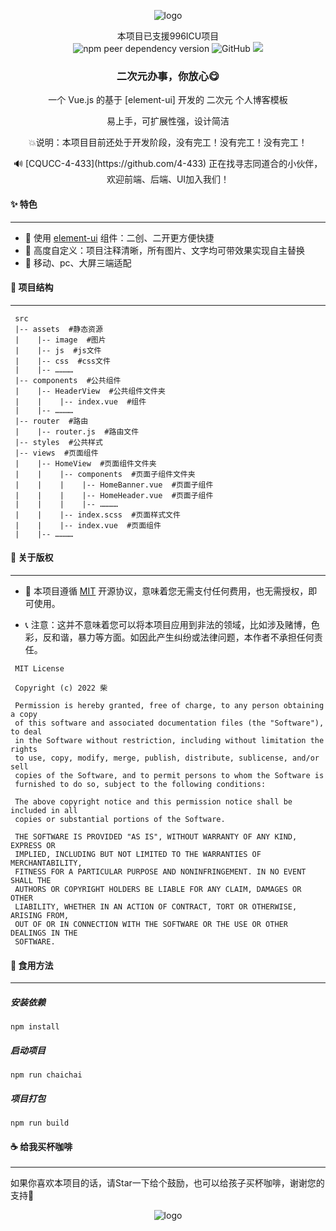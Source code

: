 <p align="center">
<img alt="logo" src="https://chaichaiimage.oss-cn-hangzhou.aliyuncs.com/blog3.0/%E9%A5%BF%E4%BA%86%E4%B9%88%E5%BA%97%E9%93%BA%E5%A4%B4%E5%83%8F.jpeg">
</p>
<p align="center">
 本项目已支援996ICU项目<br />
  <img alt="npm peer dependency version" src="https://img.shields.io/npm/dependency-version/element-tiptap/peer/vue?color=vue">
  <img alt="GitHub" src="https://img.shields.io/github/license/Leecason/element-tiptap">
   <a href="https://996.icu"><img src="https://img.shields.io/badge/link-996.icu-red.svg"></a>
</p>

<h3 align="center">二次元办事，你放心😋</h3>
<p align="center">一个 Vue.js 的基于 [element-ui] 开发的 二次元 个人博客模板</p>

<p align="center">
易上手，可扩展性强，设计简洁
</p>

<p align="center">
💥说明：本项目目前还处于开发阶段，没有完工！没有完工！没有完工！
</p>

<p align="center">
🔊 [CQUCC-4-433](https://github.com/4-433) 正在找寻志同道合的小伙伴，欢迎前端、后端、UI加入我们！
</p>

#### ✨ **特色**

------

- 🎏 使用 [element-ui](https://github.com/ElemeFE/element) 组件：二创、二开更方便快捷
- 🎄 高度自定义：项目注释清晰，所有图片、文字均可带效果实现自主替换
- 🎸 移动、pc、大屏三端适配

#### 🌵 **项目结构**

------

  ```
   src
   |-- assets  #静态资源
   |    |-- image  #图片
   |    |-- js  #js文件
   |    |-- css  #css文件
   |    |-- …………
   |-- components  #公共组件
   |    |-- HeaderView  #公共组件文件夹
   |    |    |-- index.vue  #组件
   |    |-- …………
   |-- router  #路由
   |    |-- router.js  #路由文件
   |-- styles  #公共样式
   |-- views  #页面组件
   |    |-- HomeView  #页面组件文件夹
   |    |    |-- components  #页面子组件文件夹
   |    |    |    |-- HomeBanner.vue  #页面子组件
   |    |    |    |-- HomeHeader.vue  #页面子组件
   |    |    |    |-- …………
   |    |    |-- index.scss  #页面样式文件
   |    |    |-- index.vue  #页面组件
   |    |-- …………
  ```

#### 📃 **关于版权**

------

- 🔧 本项目遵循 [MIT](https://baike.baidu.com/item/MIT/10772952) 开源协议，意味着您无需支付任何费用，也无需授权，即可使用。

- 📞 注意：这并不意味着您可以将本项目应用到非法的领域，比如涉及赌博，色彩，反和谐，暴力等方面。如因此产生纠纷或法律问题，本作者不承担任何责任。

 ```
  MIT License
  
  Copyright (c) 2022 柴
  
  Permission is hereby granted, free of charge, to any person obtaining a copy
  of this software and associated documentation files (the "Software"), to deal
  in the Software without restriction, including without limitation the rights
  to use, copy, modify, merge, publish, distribute, sublicense, and/or sell
  copies of the Software, and to permit persons to whom the Software is
  furnished to do so, subject to the following conditions:
  
  The above copyright notice and this permission notice shall be included in all
  copies or substantial portions of the Software.
  
  THE SOFTWARE IS PROVIDED "AS IS", WITHOUT WARRANTY OF ANY KIND, EXPRESS OR
  IMPLIED, INCLUDING BUT NOT LIMITED TO THE WARRANTIES OF MERCHANTABILITY,
  FITNESS FOR A PARTICULAR PURPOSE AND NONINFRINGEMENT. IN NO EVENT SHALL THE
  AUTHORS OR COPYRIGHT HOLDERS BE LIABLE FOR ANY CLAIM, DAMAGES OR OTHER
  LIABILITY, WHETHER IN AN ACTION OF CONTRACT, TORT OR OTHERWISE, ARISING FROM,
  OUT OF OR IN CONNECTION WITH THE SOFTWARE OR THE USE OR OTHER DEALINGS IN THE
  SOFTWARE.
 ```

#### 🚀 **食用方法**

------

##### 安装依赖
```
npm install
```

##### 启动项目
```
npm run chaichai
```

##### 项目打包
```
npm run build
```

#### ☕ **给我买杯咖啡**
------

如果你喜欢本项目的话，请Star一下给个鼓励，也可以给孩子买杯咖啡，谢谢您的支持🧡

<p align="center">
<img alt="logo" src="https://chaichaiimage.oss-cn-hangzhou.aliyuncs.com/blog3.0/mm_reward_qrcode_1665305915610.png">
</p>
